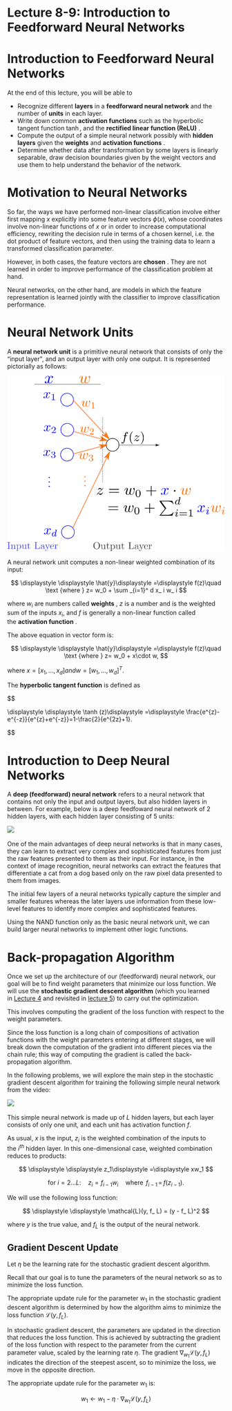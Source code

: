 # Lecture 8-9: Introduction to Feedforward Neural Networks

# **Introduction to Feedforward Neural Networks**

At the end of this lecture, you will be able to

- Recognize different **layers** in a **feedforward neural network** and the number of **units** in each layer.
- Write down common **activation functions** such as the hyperbolic tangent function $\tanh$, and the **rectified linear function (ReLU)** .
- Compute the output of a simple neural network possibly with **hidden layers** given the **weights** and **activation functions** .
- Determine whether data after transformation by some layers is linearly separable, draw decision boundaries given by the weight vectors and use them to help understand the behavior of the network.

# **Motivation to Neural Networks**

So far, the ways we have performed non-linear classification involve either first mapping $x$ explicitly into some feature vectors $\phi (x)$, whose coordinates involve non-linear functions of $x$ or in order to increase computational efficiency, rewriting the decision rule in terms of a chosen kernel, i.e. the dot product of feature vectors, and then using the training data to learn a transformed classification parameter.

However, in both cases, the feature vectors are **chosen** . They are not learned in order to improve performance of the classification problem at hand.

Neural networks, on the other hand, are models in which the feature representation is learned jointly with the classifier to improve classification performance.

# **Neural Network Units**

A **neural network unit** is a primitive neural network that consists of only the “input layer", and an output layer with only one output. It is represented pictorially as follows:

![Untitled](Lecture%208-9%20Introduction%20to%20Feedforward%20Neural%20Net%206f6244e36b2547edb00f163548646e1d/Untitled.png)

A neural network unit computes a non-linear weighted combination of its input:

$$
\displaystyle \displaystyle \hat{y}\displaystyle =\displaystyle f(z)\quad \text {where } z= w_0 + \sum _{i=1}^ d x_ i w_ i
$$

where $w_i$ are numbers called **weights** , $z$ is a number and is the weighted sum of the inputs $x_ i$, and $f$ is generally a non-linear function called the **activation function** .

The above equation in vector form is:

$$
\displaystyle \displaystyle \hat{y}\displaystyle =\displaystyle f(z)\quad \text {where } z= w_0 + x\cdot w,
$$

where $x=[x_1,\ldots ,x_ d] and w=[w_1,\ldots ,w_ d]^ T$.

The **hyperbolic tangent function** is defined as

$$

\displaystyle \displaystyle \tanh (z)\displaystyle =\displaystyle \frac{e^{z}-e^{-z}}{e^{z}+e^{-z}}=1-\frac{2}{e^{2z}+1}.

$$

# **Introduction to Deep Neural Networks**

A **deep (feedforward) neural network** refers to a neural network that contains not only the input and output layers, but also hidden layers in between. For example, below is a deep feedfoward neural network of 2 hidden layers, with each hidden layer consisting of 5 units:

![](https://courses.edx.org/assets/courseware/v1/0486df10c4615b12bb59dbcce54caa5e/asset-v1:MITx+6.86x+2T2024+type@asset+block/images_lec8_deepneuralnet.svg)

One of the main advantages of deep neural networks is that in many cases, they can learn to extract very complex and sophisticated features from just the raw features presented to them as their input. For instance, in the context of image recognition, neural networks can extract the features that differentiate a cat from a dog based only on the raw pixel data presented to them from images.

The initial few layers of a neural networks typically capture the simpler and smaller features whereas the later layers use information from these low-level features to identify more complex and sophisticated features.

Using the NAND function only as the basic neural network unit, we can build larger neural networks to implement other logic functions.

# **Back-propagation Algorithm**

Once we set up the architecture of our (feedforward) neural network, our goal will be to find weight parameters that minimize our loss function. We will use the **stochastic gradient descent algorithm** (which you learned in [Lecture 4](https://courses.edx.org/courses/course-v1:MITx+6.86x+2T2024/courseware/Unit_1_Linear_Classifiers_and_Generalizations__2_weeks_/lec4_linear_classification_and_generalization/5) and revisited in [lecture 5](https://courses.edx.org/courses/course-v1:MITx+6.86x+2T2024/courseware/unit_2/lec5_linear_regression/5)) to carry out the optimization.

This involves computing the gradient of the loss function with respect to the weight parameters.

Since the loss function is a long chain of compositions of activation functions with the weight parameters entering at different stages, we will break down the computation of the gradient into different pieces via the chain rule; this way of computing the gradient is called the back-propagation algorithm.

In the following problems, we will explore the main step in the stochastic gradient descent algorithm for training the following simple neural network from the video:

![](https://courses.edx.org/assets/courseware/v1/11b35752e19f6465e3f4edb926985e2f/asset-v1:MITx+6.86x+2T2024+type@asset+block/images_l7_p4.png)

This simple neural network is made up of $L$ hidden layers, but each layer consists of only one unit, and each unit has activation function $f$.

As usual, $x$ is the input, $z_ i$ is the weighted combination of the inputs to the $i^{th}$ hidden layer. In this one-dimensional case, weighted combination reduces to products:

$$
\displaystyle \displaystyle z_1\displaystyle =\displaystyle xw_1
$$

$$
\displaystyle \text {for } i=2\ldots L:\quad z_ i\displaystyle =\displaystyle f_{i-1} w_ i \quad \text {where }\, f_{i-1} \, = \, f(z_{i-1}).
$$

We will use the following loss function:

$$
\displaystyle \displaystyle \mathcal{L}(y, f_ L) = (y - f_ L)^2
$$

where $y$ is the true value, and $f_ L$ is the output of the neural network.

## Gradient Descent Update

Let $\eta$ be the learning rate for the stochastic gradient descent algorithm.

Recall that our goal is to tune the parameters of the neural network so as to minimize the loss function. 

The appropriate update rule for the parameter $w_1$ in the stochastic gradient descent algorithm is determined by how the algorithm aims to minimize the loss function $\mathcal{L}(y, f_L)$.

In stochastic gradient descent, the parameters are updated in the direction that reduces the loss function. This is achieved by subtracting the gradient of the loss function with respect to the parameter from the current parameter value, scaled by the learning rate $\eta$. The gradient $\nabla_{w_1} \mathcal{L}(y, f_L)$ indicates the direction of the steepest ascent, so to minimize the loss, we move in the opposite direction.

The appropriate update rule for the parameter $w_1$ is:

$$
w_1 \leftarrow w_1 - \eta \cdot \nabla_{w_1} \mathcal{L}(y, f_L)
$$